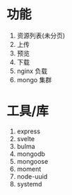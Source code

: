# 功能
1. 资源列表(未分页)
2. 上传
3. 预览
4. 下载
5. nginx 负载
6. mongo 集群

# 工具/库
1. express
2. svelte
3. bulma
4. mongodb
5. mongoose
6. moment
7. node-uuid
8. systemd

